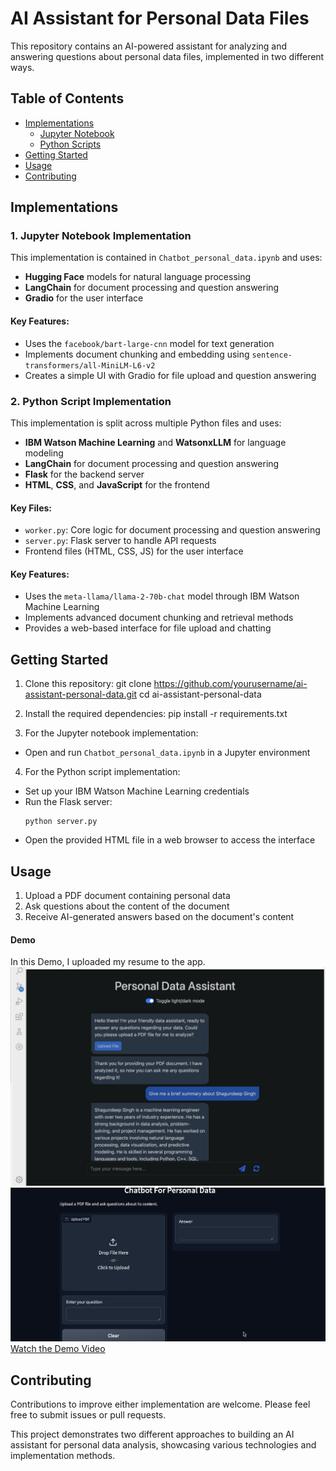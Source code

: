 # AI Assistant for Personal Data Files

This repository contains an AI-powered assistant for analyzing and answering questions about personal data files, implemented in two different ways.

## Table of Contents

- [Implementations](#implementations)
  - [Jupyter Notebook](#1-jupyter-notebook-implementation)
  - [Python Scripts](#2-python-script-implementation)
- [Getting Started](#getting-started)
- [Usage](#usage)
- [Contributing](#contributing)

## Implementations

### 1. Jupyter Notebook Implementation

This implementation is contained in `Chatbot_personal_data.ipynb` and uses:

- **Hugging Face** models for natural language processing
- **LangChain** for document processing and question answering
- **Gradio** for the user interface

#### Key Features:
- Uses the `facebook/bart-large-cnn` model for text generation
- Implements document chunking and embedding using `sentence-transformers/all-MiniLM-L6-v2`
- Creates a simple UI with Gradio for file upload and question answering


### 2. Python Script Implementation

This implementation is split across multiple Python files and uses:

- **IBM Watson Machine Learning** and **WatsonxLLM** for language modeling
- **LangChain** for document processing and question answering
- **Flask** for the backend server
- **HTML**, **CSS**, and **JavaScript** for the frontend

#### Key Files:
- `worker.py`: Core logic for document processing and question answering
- `server.py`: Flask server to handle API requests
- Frontend files (HTML, CSS, JS) for the user interface

#### Key Features:
- Uses the `meta-llama/llama-2-70b-chat` model through IBM Watson Machine Learning
- Implements advanced document chunking and retrieval methods
- Provides a web-based interface for file upload and chatting

## Getting Started

1. Clone this repository:
git clone https://github.com/yourusername/ai-assistant-personal-data.git
cd ai-assistant-personal-data

2. Install the required dependencies: pip install -r requirements.txt

3. For the Jupyter notebook implementation:
- Open and run `Chatbot_personal_data.ipynb` in a Jupyter environment

4. For the Python script implementation:
- Set up your IBM Watson Machine Learning credentials
- Run the Flask server:
  ```
  python server.py
  ```
- Open the provided HTML file in a web browser to access the interface

## Usage

1. Upload a PDF document containing personal data
2. Ask questions about the content of the document
3. Receive AI-generated answers based on the document's content

#### Demo
In this Demo, I uploaded my resume to the app.
![Demo Screenshot Webapp](https://github.com/axiom19/AI-Assistant-for-Personal-Documents/blob/main/demos/demo.png)
![Demo Screenshot Gradio](https://github.com/axiom19/AI-Assistant-for-Personal-Documents/blob/main/demos/gradio.png)
[Watch the Demo Video](https://github.com/axiom19/AI-Assistant-for-Personal-Documents/blob/main/demos/Demo%20vid.mov)

## Contributing

Contributions to improve either implementation are welcome. Please feel free to submit issues or pull requests.

This project demonstrates two different approaches to building an AI assistant for personal data analysis, showcasing various technologies and implementation methods.
